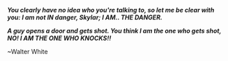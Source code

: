 <i><b>You clearly have no idea who you're talking to, so let me be clear with you: I am not *IN* danger, Skylar; I AM.. THE DANGER. 

A guy opens a door and gets shot. You think I am the one who gets shot, NO! 
I AM THE ONE WHO KNOCKS!!</b></i>

~Walter White
